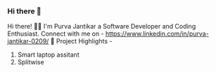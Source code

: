 ### Hi there 👋

Hi there! 👋🤓
I'm Purva Jantikar
a Software Developer and Coding Enthusiast.
Connect with me on - https://www.linkedin.com/in/purva-jantikar-0209/
📕 Project Highlights - 
1) Smart laptop assitant 
2) Splitwise
